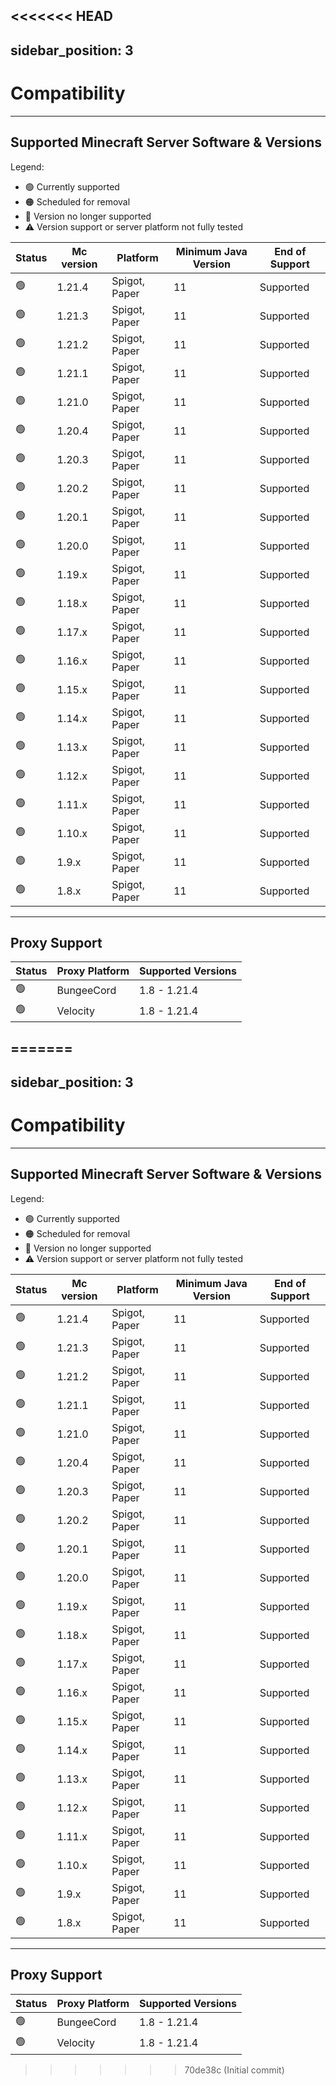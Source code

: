 <<<<<<< HEAD
---
sidebar_position: 3
---

# Compatibility

---

## Supported Minecraft Server Software & Versions

Legend:
- 🟢 Currently supported  
- 🟠 Scheduled for removal  
- 🔴 Version no longer supported  
- ⚠️ Version support or server platform not fully tested  

| Status  | Mc version        | Platform              | Minimum Java Version | End of Support |
|---------|------------------|----------------------|----------------------|---------------|
| 🟢     | 1.21.4           | Spigot, Paper        | 11                   | Supported     |
| 🟢     | 1.21.3           | Spigot, Paper        | 11                   | Supported     |
| 🟢     | 1.21.2           | Spigot, Paper        | 11                   | Supported     |
| 🟢     | 1.21.1           | Spigot, Paper        | 11                   | Supported     |
| 🟢     | 1.21.0           | Spigot, Paper        | 11                   | Supported     |
| 🟢     | 1.20.4           | Spigot, Paper        | 11                   | Supported     |
| 🟢     | 1.20.3           | Spigot, Paper        | 11                   | Supported     |
| 🟢     | 1.20.2           | Spigot, Paper        | 11                   | Supported     |
| 🟢     | 1.20.1           | Spigot, Paper        | 11                   | Supported     |
| 🟢     | 1.20.0           | Spigot, Paper        | 11                   | Supported     |
| 🟢     | 1.19.x           | Spigot, Paper        | 11                   | Supported     |
| 🟢     | 1.18.x           | Spigot, Paper        | 11                   | Supported     |
| 🟢     | 1.17.x           | Spigot, Paper        | 11                   | Supported     |
| 🟢     | 1.16.x           | Spigot, Paper        | 11                   | Supported     |
| 🟢     | 1.15.x           | Spigot, Paper        | 11                   | Supported     |
| 🟢     | 1.14.x           | Spigot, Paper        | 11                   | Supported     |
| 🟢     | 1.13.x           | Spigot, Paper        | 11                   | Supported     |
| 🟢     | 1.12.x           | Spigot, Paper        | 11                   | Supported     |
| 🟢     | 1.11.x           | Spigot, Paper        | 11                   | Supported     |
| 🟢     | 1.10.x           | Spigot, Paper        | 11                   | Supported     |
| 🟢     | 1.9.x            | Spigot, Paper        | 11                   | Supported     |
| 🟢     | 1.8.x            | Spigot, Paper        | 11                   | Supported     |

---

## Proxy Support

| Status  | Proxy Platform  | Supported Versions |
|---------|---------------|-------------------|
| 🟢     | BungeeCord    | 1.8 - 1.21.4     |
| 🟢     | Velocity      | 1.8 - 1.21.4     |

=======
---
sidebar_position: 3
---

# Compatibility

---

## Supported Minecraft Server Software & Versions

Legend:
- 🟢 Currently supported  
- 🟠 Scheduled for removal  
- 🔴 Version no longer supported  
- ⚠️ Version support or server platform not fully tested  

| Status  | Mc version        | Platform              | Minimum Java Version | End of Support |
|---------|------------------|----------------------|----------------------|---------------|
| 🟢     | 1.21.4           | Spigot, Paper        | 11                   | Supported     |
| 🟢     | 1.21.3           | Spigot, Paper        | 11                   | Supported     |
| 🟢     | 1.21.2           | Spigot, Paper        | 11                   | Supported     |
| 🟢     | 1.21.1           | Spigot, Paper        | 11                   | Supported     |
| 🟢     | 1.21.0           | Spigot, Paper        | 11                   | Supported     |
| 🟢     | 1.20.4           | Spigot, Paper        | 11                   | Supported     |
| 🟢     | 1.20.3           | Spigot, Paper        | 11                   | Supported     |
| 🟢     | 1.20.2           | Spigot, Paper        | 11                   | Supported     |
| 🟢     | 1.20.1           | Spigot, Paper        | 11                   | Supported     |
| 🟢     | 1.20.0           | Spigot, Paper        | 11                   | Supported     |
| 🟢     | 1.19.x           | Spigot, Paper        | 11                   | Supported     |
| 🟢     | 1.18.x           | Spigot, Paper        | 11                   | Supported     |
| 🟢     | 1.17.x           | Spigot, Paper        | 11                   | Supported     |
| 🟢     | 1.16.x           | Spigot, Paper        | 11                   | Supported     |
| 🟢     | 1.15.x           | Spigot, Paper        | 11                   | Supported     |
| 🟢     | 1.14.x           | Spigot, Paper        | 11                   | Supported     |
| 🟢     | 1.13.x           | Spigot, Paper        | 11                   | Supported     |
| 🟢     | 1.12.x           | Spigot, Paper        | 11                   | Supported     |
| 🟢     | 1.11.x           | Spigot, Paper        | 11                   | Supported     |
| 🟢     | 1.10.x           | Spigot, Paper        | 11                   | Supported     |
| 🟢     | 1.9.x            | Spigot, Paper        | 11                   | Supported     |
| 🟢     | 1.8.x            | Spigot, Paper        | 11                   | Supported     |

---

## Proxy Support

| Status  | Proxy Platform  | Supported Versions |
|---------|---------------|-------------------|
| 🟢     | BungeeCord    | 1.8 - 1.21.4     |
| 🟢     | Velocity      | 1.8 - 1.21.4     |

>>>>>>> 70de38c (Initial commit)
